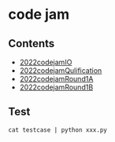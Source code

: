 # code jam

## Contents
* [2022codejamIO](https://codingcompetitions.withgoogle.com/codejamio/round/00000000009d9870)
* [2022codejamQulification](https://codingcompetitions.withgoogle.com/codejam/round/0000000000876ff1)
* [2022codejamRound1A](https://codingcompetitions.withgoogle.com/codejam/round/0000000000877ba5)
* [2022codejamRound1B](https://codingcompetitions.withgoogle.com/codejam/round/000000000087711b)

## Test
```shell
cat testcase | python xxx.py
```